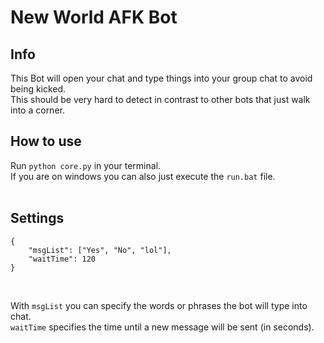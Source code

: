 # New World AFK Bot

## Info

This Bot will open your chat and type things into your group chat to avoid being kicked.<br/>
This should be very hard to detect in contrast to other bots that just walk into a corner.<br/>

## How to use

Run ```python core.py``` in your terminal.<br/>
If you are on windows you can also just execute the ```run.bat``` file.<br/>
<br/>

## Settings

```
{
    "msgList": ["Yes", "No", "lol"],
    "waitTime": 120
}
```
<br/>

With ```msgList``` you can specify the words or phrases the bot will type into chat.<br/>
```waitTime``` specifies the time until a new message will be sent (in seconds).
